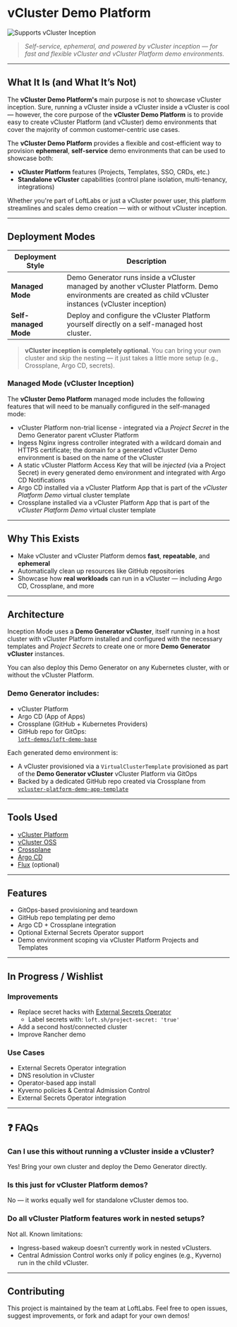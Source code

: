 # vCluster Demo Platform

![Supports vCluster Inception](https://img.shields.io/badge/vCluster-Inception%20Ready-blueviolet?style=flat-square&logo=kubernetes)

> _Self-service, ephemeral, and powered by vCluster inception — for fast and flexible vCluster and vCluster Platform demo environments._

---

## What It Is (and What It’s Not)

The **vCluster Demo Platform's** main purpose is not to showcase vCluster inception. Sure, running a vCluster inside a vCluster inside a vCluster is cool — however, the core purpose of the **vCluster Demo Platform** is to provide easy to create vCluster Platform (and vCluster) demo environments that cover the majority of common customer-centric use cases.

The **vCluster Demo Platform** provides a flexible and cost-efficient way to provision **ephemeral**, **self-service** demo environments that can be used to showcase both:

- **vCluster Platform** features (Projects, Templates, SSO, CRDs, etc.)
- **Standalone vCluster** capabilities (control plane isolation, multi-tenancy, integrations)

Whether you're part of LoftLabs or just a vCluster power user, this platform streamlines and scales demo creation — with or without vCluster inception.

---

## Deployment Modes

| Deployment Style    | Description                                                                 |
|---------------------|-----------------------------------------------------------------------------|
| **Managed Mode**      | Demo Generator runs inside a vCluster managed by another vCluster Platform.  Demo environments are created as child vCluster instances (vCluster inception) |
| **Self-managed Mode** | Deploy and configure the vCluster Platform yourself directly on a self-managed host cluster.  |

> **vCluster inception is completely optional.** You can bring your own cluster and skip the nesting — it just takes a little more setup (e.g., Crossplane, Argo CD, secrets).

### Managed Mode (vCluster Inception)

The **vCluster Demo Platform** managed mode includes the following features that will need to be manually configured in the self-managed mode:

- vCluster Platform non-trial license - integrated via a _Project Secret_ in the Demo Generator parent vCluster Platform
- Ingess Nginx ingress controller integrated with a wildcard domain and HTTPS certificate; the domain for a generated vCluster Demo environment is based on the name of the vCluster
- A static vCluster Platform Access Key that will be _injected_ (via a Project Secret) in every generated demo environment and integrated with Argo CD Notifications
- Argo CD installed via a vCluster Platform App that is part of the _vCluster Platform Demo_ virtual cluster template
- Crossplane installed via a vCluster Platform App that is part of the _vCluster Platform Demo_ virtual cluster template

---

## Why This Exists

- Make vCluster and vCluster Platform demos **fast**, **repeatable**, and **ephemeral**
- Automatically clean up resources like GitHub repositories
- Showcase how **real workloads** can run in a vCluster — including Argo CD, Crossplane, and more

---

## Architecture

Inception Mode uses a **Demo Generator vCluster**, itself running in a host cluster with vCluster Platform installed and configured with the necessary templates and _Project Secrets_ to create one or more **Demo Generator vCluster** instances.

You can also deploy this Demo Generator on any Kubernetes cluster, with or without the vCluster Platform.

### Demo Generator includes:

- vCluster Platform
- Argo CD (App of Apps)
- Crossplane (GitHub + Kubernetes Providers)
- GitHub repo for GitOps:  
  [`loft-demos/loft-demo-base`](https://github.com/loft-demos/loft-demo-base/tree/main/vcluster-platform-demo-generator)

Each generated demo environment is:

- A vCluster provisioned via a `VirtualClusterTemplate` provisioned as part of the **Demo Generator vCluster** vCluster Platform via GitOps
- Backed by a dedicated GitHub repo created via Crossplane from  
  [`vcluster-platform-demo-app-template`](https://github.com/loft-demos/vcluster-platform-demo-app-template)

---

## Tools Used

- [vCluster Platform](https://www.vcluster.com/docs/platform/next/)
- [vCluster OSS](https://www.vcluster.com/)
- [Crossplane](https://crossplane.io/)
- [Argo CD](https://argo-cd.readthedocs.io/)
- [Flux](https://fluxcd.io/) (optional)

---

## Features

- GitOps-based provisioning and teardown
- GitHub repo templating per demo
- Argo CD + Crossplane integration
- Optional External Secrets Operator support
- Demo environment scoping via vCluster Platform Projects and Templates

---

## In Progress / Wishlist

### Improvements

- Replace secret hacks with [External Secrets Operator](https://external-secrets.io/)
  - Label secrets with: `loft.sh/project-secret: 'true'`
- Add a second host/connected cluster
- Improve Rancher demo

### Use Cases

- External Secrets Operator integration  
- DNS resolution in vCluster  
- Operator-based app install  
- Kyverno policies & Central Admission Control  
- External Secrets Operator integration

---

## ❓ FAQs

### Can I use this without running a vCluster inside a vCluster?

Yes! Bring your own cluster and deploy the Demo Generator directly.

### Is this just for vCluster Platform demos?

No — it works equally well for standalone vCluster demos too.

### Do all vCluster Platform features work in nested setups?

Not all. Known limitations:

- Ingress-based wakeup doesn’t currently work in nested vClusters.
- Central Admission Control works only if policy engines (e.g., Kyverno) run in the child vCluster.

---

## Contributing

This project is maintained by the team at LoftLabs. Feel free to open issues, suggest improvements, or fork and adapt for your own demos!
